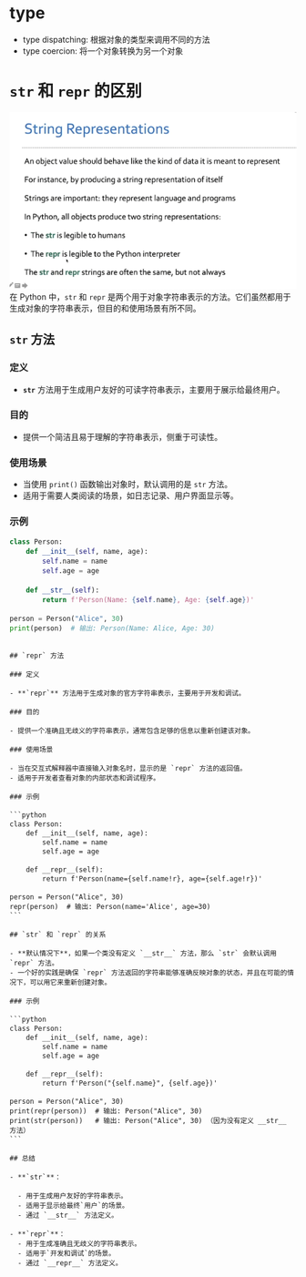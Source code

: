 # type

- type dispatching: 根据对象的类型来调用不同的方法
- type coercion: 将一个对象转换为另一个对象

# `str` 和 `repr` 的区别

![alt text](image-2.png)
在 Python 中，`str` 和 `repr` 是两个用于对象字符串表示的方法。它们虽然都用于生成对象的字符串表示，但目的和使用场景有所不同。

## `str` 方法

### 定义

- **`str`** 方法用于生成用户友好的可读字符串表示，主要用于展示给最终用户。

### 目的

- 提供一个简洁且易于理解的字符串表示，侧重于可读性。

### 使用场景

- 当使用 `print()` 函数输出对象时，默认调用的是 `str` 方法。
- 适用于需要人类阅读的场景，如日志记录、用户界面显示等。

### 示例

```python
class Person:
    def __init__(self, name, age):
        self.name = name
        self.age = age

    def __str__(self):
        return f'Person(Name: {self.name}, Age: {self.age})'

person = Person("Alice", 30)
print(person)  # 输出: Person(Name: Alice, Age: 30)
```

````

## `repr` 方法

### 定义

- **`repr`** 方法用于生成对象的官方字符串表示，主要用于开发和调试。

### 目的

- 提供一个准确且无歧义的字符串表示，通常包含足够的信息以重新创建该对象。

### 使用场景

- 当在交互式解释器中直接输入对象名时，显示的是 `repr` 方法的返回值。
- 适用于开发者查看对象的内部状态和调试程序。

### 示例

```python
class Person:
    def __init__(self, name, age):
        self.name = name
        self.age = age

    def __repr__(self):
        return f'Person(name={self.name!r}, age={self.age!r})'

person = Person("Alice", 30)
repr(person)  # 输出: Person(name='Alice', age=30)
```

## `str` 和 `repr` 的关系

- **默认情况下**，如果一个类没有定义 `__str__` 方法，那么 `str` 会默认调用 `repr` 方法。
- 一个好的实践是确保 `repr` 方法返回的字符串能够准确反映对象的状态，并且在可能的情况下，可以用它来重新创建对象。

### 示例

```python
class Person:
    def __init__(self, name, age):
        self.name = name
        self.age = age

    def __repr__(self):
        return f'Person("{self.name}", {self.age})'

person = Person("Alice", 30)
print(repr(person))  # 输出: Person("Alice", 30)
print(str(person))   # 输出: Person("Alice", 30) （因为没有定义 __str__ 方法）
```

## 总结

- **`str`**：

  - 用于生成用户友好的字符串表示。
  - 适用于显示给最终`用户`的场景。
  - 通过 `__str__` 方法定义。

- **`repr`**：
  - 用于生成准确且无歧义的字符串表示。
  - 适用于`开发和调试`的场景。
  - 通过 `__repr__` 方法定义。
````

